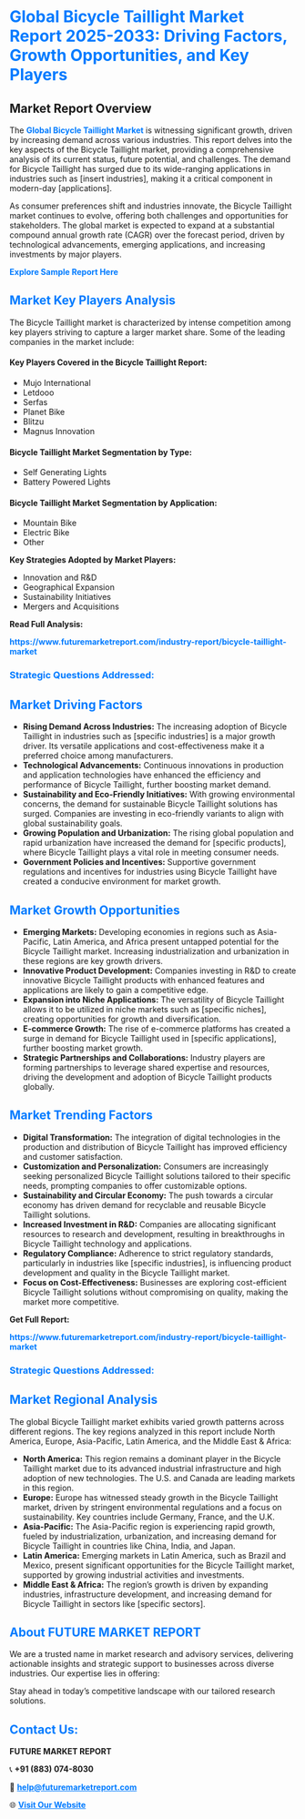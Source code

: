 <h1 style="color: #007BFF;">Global Bicycle Taillight Market Report 2025-2033: Driving Factors, Growth Opportunities, and Key Players</h1>

<section id="overview">
<h2>Market Report Overview</h2>
<p>The <a href="https://www.futuremarketreport.com/industry-report/bicycle-taillight-market" style="color: #007BFF; text-decoration: none;"><strong>Global Bicycle Taillight Market</strong></a> is witnessing significant growth, driven by increasing demand across various industries. This report delves into the key aspects of the Bicycle Taillight market, providing a comprehensive analysis of its current status, future potential, and challenges. The demand for Bicycle Taillight has surged due to its wide-ranging applications in industries such as [insert industries], making it a critical component in modern-day [applications].</p>
<p>As consumer preferences shift and industries innovate, the Bicycle Taillight market continues to evolve, offering both challenges and opportunities for stakeholders. The global market is expected to expand at a substantial compound annual growth rate (CAGR) over the forecast period, driven by technological advancements, emerging applications, and increasing investments by major players.</p>
</section>

<section id="overview">
<p><a href="https://www.futuremarketreport.com/request-sample/reportId=92691" style="color: #007BFF; text-decoration: none;"><strong>Explore Sample Report Here</strong></a></p>
</section>

<section id="key-players">
<h2 style="color: #007BFF;">Market Key Players Analysis</h2>
<p>The Bicycle Taillight market is characterized by intense competition among key players striving to capture a larger market share. Some of the leading companies in the market include:</p>
<h4>Key Players Covered in the Bicycle Taillight Report:</h4>
<ul><li>Mujo International</li><li>Letdooo</li><li>Serfas</li><li>Planet Bike</li><li>Blitzu</li><li>Magnus Innovation</li></ul>
<h4>Bicycle Taillight Market Segmentation by Type:</h4>
<ul><li>Self Generating Lights</li><li>Battery Powered Lights</li></ul>

<h4>Bicycle Taillight Market Segmentation by Application:</h4>
<ul><li>Mountain Bike</li><li>Electric Bike</li><li>Other</li></ul>
<p><strong>Key Strategies Adopted by Market Players:</strong></p>
<ul>
<li>Innovation and R&D</li>
<li>Geographical Expansion</li>
<li>Sustainability Initiatives</li>
<li>Mergers and Acquisitions</li>
</ul>
</section>

<section>
<p><strong>Read Full Analysis: </strong></p><a href="https://www.futuremarketreport.com/industry-report/bicycle-taillight-market" style="color: #007BFF; text-decoration: none;"><strong>https://www.futuremarketreport.com/industry-report/bicycle-taillight-market</strong></a>
<h3 style="color: #007BFF;">Strategic Questions Addressed:</h3>
</section>

<section id="driving-factors">
<h2 style="color: #007BFF;">Market Driving Factors</h2>
<ul>
<li><strong>Rising Demand Across Industries:</strong> The increasing adoption of Bicycle Taillight in industries such as [specific industries] is a major growth driver. Its versatile applications and cost-effectiveness make it a preferred choice among manufacturers.</li>
<li><strong>Technological Advancements:</strong> Continuous innovations in production and application technologies have enhanced the efficiency and performance of Bicycle Taillight, further boosting market demand.</li>
<li><strong>Sustainability and Eco-Friendly Initiatives:</strong> With growing environmental concerns, the demand for sustainable Bicycle Taillight solutions has surged. Companies are investing in eco-friendly variants to align with global sustainability goals.</li>
<li><strong>Growing Population and Urbanization:</strong> The rising global population and rapid urbanization have increased the demand for [specific products], where Bicycle Taillight plays a vital role in meeting consumer needs.</li>
<li><strong>Government Policies and Incentives:</strong> Supportive government regulations and incentives for industries using Bicycle Taillight have created a conducive environment for market growth.</li>
</ul>
</section>

<section id="growth-opportunities">
<h2 style="color: #007BFF;">Market Growth Opportunities</h2>
<ul>
<li><strong>Emerging Markets:</strong> Developing economies in regions such as Asia-Pacific, Latin America, and Africa present untapped potential for the Bicycle Taillight market. Increasing industrialization and urbanization in these regions are key growth drivers.</li>
<li><strong>Innovative Product Development:</strong> Companies investing in R&D to create innovative Bicycle Taillight products with enhanced features and applications are likely to gain a competitive edge.</li>
<li><strong>Expansion into Niche Applications:</strong> The versatility of Bicycle Taillight allows it to be utilized in niche markets such as [specific niches], creating opportunities for growth and diversification.</li>
<li><strong>E-commerce Growth:</strong> The rise of e-commerce platforms has created a surge in demand for Bicycle Taillight used in [specific applications], further boosting market growth.</li>
<li><strong>Strategic Partnerships and Collaborations:</strong> Industry players are forming partnerships to leverage shared expertise and resources, driving the development and adoption of Bicycle Taillight products globally.</li>
</ul>
</section>

<section id="trending-factors">
<h2 style="color: #007BFF;">Market Trending Factors</h2>
<ul>
<li><strong>Digital Transformation:</strong> The integration of digital technologies in the production and distribution of Bicycle Taillight has improved efficiency and customer satisfaction.</li>
<li><strong>Customization and Personalization:</strong> Consumers are increasingly seeking personalized Bicycle Taillight solutions tailored to their specific needs, prompting companies to offer customizable options.</li>
<li><strong>Sustainability and Circular Economy:</strong> The push towards a circular economy has driven demand for recyclable and reusable Bicycle Taillight solutions.</li>
<li><strong>Increased Investment in R&D:</strong> Companies are allocating significant resources to research and development, resulting in breakthroughs in Bicycle Taillight technology and applications.</li>
<li><strong>Regulatory Compliance:</strong> Adherence to strict regulatory standards, particularly in industries like [specific industries], is influencing product development and quality in the Bicycle Taillight market.</li>
<li><strong>Focus on Cost-Effectiveness:</strong> Businesses are exploring cost-efficient Bicycle Taillight solutions without compromising on quality, making the market more competitive.</li>
</ul>
</section>

<section>
<p><strong>Get Full Report: </strong></p><a href="https://www.futuremarketreport.com/industry-report/bicycle-taillight-market" style="color: #007BFF; text-decoration: none;"><strong>https://www.futuremarketreport.com/industry-report/bicycle-taillight-market</strong></a>
<h3 style="color: #007BFF;">Strategic Questions Addressed:</h3>
</section>


<section id="regional-analysis">
<h2 style="color: #007BFF;">Market Regional Analysis</h2>
<p>The global Bicycle Taillight market exhibits varied growth patterns across different regions. The key regions analyzed in this report include North America, Europe, Asia-Pacific, Latin America, and the Middle East & Africa:</p>
<ul>
<li><strong>North America:</strong> This region remains a dominant player in the Bicycle Taillight market due to its advanced industrial infrastructure and high adoption of new technologies. The U.S. and Canada are leading markets in this region.</li>
<li><strong>Europe:</strong> Europe has witnessed steady growth in the Bicycle Taillight market, driven by stringent environmental regulations and a focus on sustainability. Key countries include Germany, France, and the U.K.</li>
<li><strong>Asia-Pacific:</strong> The Asia-Pacific region is experiencing rapid growth, fueled by industrialization, urbanization, and increasing demand for Bicycle Taillight in countries like China, India, and Japan.</li>
<li><strong>Latin America:</strong> Emerging markets in Latin America, such as Brazil and Mexico, present significant opportunities for the Bicycle Taillight market, supported by growing industrial activities and investments.</li>
<li><strong>Middle East & Africa:</strong> The region’s growth is driven by expanding industries, infrastructure development, and increasing demand for Bicycle Taillight in sectors like [specific sectors].</li>
</ul>
</section>

<footer>
<h2 style="color: #007BFF;">About FUTURE MARKET REPORT</h2>
<p>We are a trusted name in market research and advisory services, delivering actionable insights and strategic support to businesses across diverse industries. Our expertise lies in offering:</p>

<p>Stay ahead in today’s competitive landscape with our tailored research solutions.</p>

<h2 style="color: #007BFF;">Contact Us:</h2>
<p><strong>FUTURE MARKET REPORT</strong></p>
<p>📞 <strong>+91 (883) 074-8030</strong></p>
<p>📧 <strong><a href="mailto:help@futuremarketreport.com" style="color: #007BFF;">help@futuremarketreport.com</a></strong></p>
<p>🌐 <strong><a href="https://www.futuremarketreport.com/" style="color: #007BFF;">Visit Our Website</a></strong></p>
</footer>